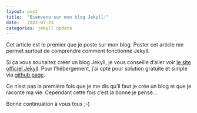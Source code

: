 ```yaml
---
layout: post
title:  "Bienvenu sur mon blog Jekyll!"
date:   2022-07-23
categories: jekyll update
---
```


Cet article est le premier que je poste sur mon blog. Poster cet article me permet surtout de comprendre comment fonctionne Jekyll.

Si ça vous souhaitez créer un blog Jekyll, je vous conseille d’aller voir [le site officiel Jekyll][jekyll-site]. Pour l’hébergement, j’ai opté pour solution gratuite et simple via [github page][github-page].

Ce n’est pas la première fois que je me dis qu’il faut je crée un blog et que je raconte ma vie. Cependant cette fois c’est la bonne je pense…

Bonne continuation à vous tous ;-)

[jekyll-site]: https://jekyllrb.com/
[github-page]: https://pages.github.com/